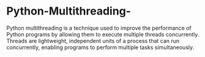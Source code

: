 # Python-Multithreading-
Python multithreading is a technique used to improve the performance of Python programs by allowing them to execute multiple threads concurrently. Threads are lightweight, independent units of a process that can run concurrently, enabling programs to perform multiple tasks simultaneously.
